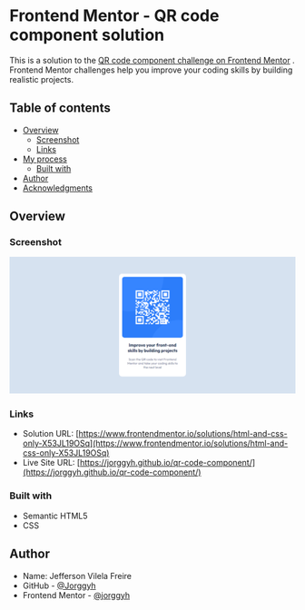 # Frontend Mentor - QR code component solution

This is a solution to
the [QR code component challenge on Frontend Mentor](https://www.frontendmentor.io/challenges/qr-code-component-iux_sIO_H)
. Frontend Mentor challenges help you improve your coding skills by building realistic projects.

## Table of contents

- [Overview](#overview)
    - [Screenshot](#screenshot)
    - [Links](#links)
- [My process](#my-process)
    - [Built with](#built-with)
- [Author](#author)
- [Acknowledgments](#acknowledgments)

## Overview

### Screenshot

![](/img/screenshot.png)

### Links

- Solution
  URL: [https://www.frontendmentor.io/solutions/html-and-css-only-X53JL19OSq](https://www.frontendmentor.io/solutions/html-and-css-only-X53JL19OSq)
- Live Site URL: [https://jorggyh.github.io/qr-code-component/](https://jorggyh.github.io/qr-code-component/)

### Built with

- Semantic HTML5
- CSS

## Author

- Name: Jefferson Vilela Freire
- GitHub - [@Jorggyh](https://www.your-site.com)
- Frontend Mentor - [@jorggyh](https://www.frontendmentor.io/profile/jorggyh)